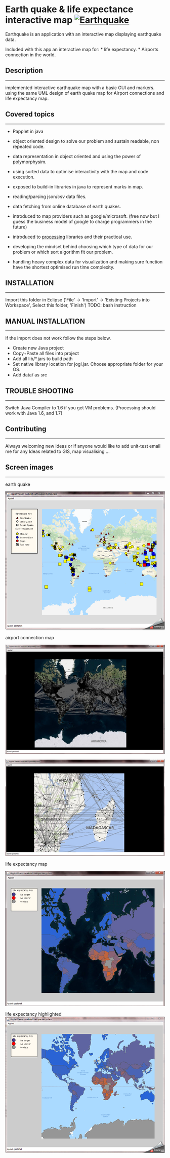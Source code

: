 # Earth quake & life expectance interactive map [![Earthquake][1]][2]

Earthquake is an application with an interactive map displaying earthquake data.

Included with this app an interactive map for:
                    * life expectancy.
                    * Airports connection in the world.




## Description
--------------
implemented interactive earthquake map with a basic GUI and markers. using the same UML design of earth quake map for Airport connections and life expectancy map.


## Covered topics 
--------------------------------
- Papplet in java

- object oriented design to solve our problem and sustain readable, non repeated code.

- data representation in object oriented and using the power of polymorphysim.

- using sorted data to optimise interactivity with the map and code execution.

- exposed to build-in libraries in java to represent marks in map.

- reading/parsing json/csv data files.

- data fetching from online database of earth quakes. 

- introduced to map providers such as google/microsoft. (free now but I guess the business model of google to charge programmers in the future)

- introduced to [processing][2] libraries and their practical use.

- developing the mindset behind choosing which type of data for our problem or which sort algorithm fit our problem.

- handling heavy complex data for visualization and making sure function have the shortest optimised run time complexity.
 



## INSTALLATION
---------------
Import this folder in Eclipse ('File' -> 'Import' -> 'Existing Projects into
Workspace', Select this folder, 'Finish')
TODO: bash instruction



## MANUAL INSTALLATION
----------------------
If the import does not work follow the steps below.

- Create new Java project
- Copy+Paste all files into project
- Add all lib/*.jars to build path
- Set native library location for jogl.jar. Choose appropriate folder for your OS.
- Add data/ as src



## TROUBLE SHOOTING
-------------------
Switch Java Compiler to 1.6 if you get VM problems. (Processing should work with Java 1.6, and 1.7)



## Contributing
---------------
Always welcoming new ideas or if anyone would like to add unit-test
email me for any Ideas related to GIS, map visualising ...




## Screen images 
----------------

earth quake

![](https://github.com/virtualio/EarthquakeMap/blob/master/data/earth%20quacke.gif)

airport connection map

![](map/4.jpg)

![](map/5.jpg)

life expectancy map

![](map/6.jpg)

life expectancy highlighted
![](https://github.com/virtualio/EarthquakeMap/blob/master/data/life%20expectancy.gif)



[1]: https://cdn0.iconfinder.com/data/icons/small-n-flat/24/678111-map-marker-128.png
[2]: https://processing.org/reference/
